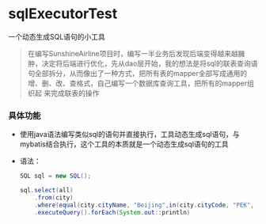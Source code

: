 # sqlExecutorTest
一个动态生成SQL语句的小工具

> 在编写SunshineAirline项目时，编写一半业务后发现后端变得越来越臃肿，决定将后端进行优化，先从dao层开始，我的想法是将sql的联表查询语
> 句全部拆分，从而像出了一种方式，把所有表的mapper全部写成通用的增、删、改、查格式，自己编写一个数据库查询工具，把所有的mapper组织起
>来完成联表的操作

### 具体功能
* 使用java语法编写类似sql的语句并直接执行，工具动态生成sql语句，与mybatis结合执行，这个工具的本质就是一个动态生成sql语句的工具

* 语法：

  ```java
  SQL sql = new SQL();
  
  sql.select(all)
      .from(city)
      .where(equal(city.cityName, "Beijing",in(city.cityCode, "PEK", "……"))
      .executeQuery().forEach(System.out::println)
  ```

  
